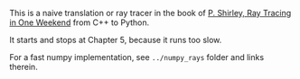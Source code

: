 This is a naive translation or ray tracer in the book of [P. Shirley, Ray Tracing in One Weekend](https://raytracing.github.io/books/RayTracingInOneWeekend.html) from C++ to Python.

It starts and stops at Chapter 5, because it runs too slow.

For a fast numpy implementation, see `../numpy_rays` folder and links therein.